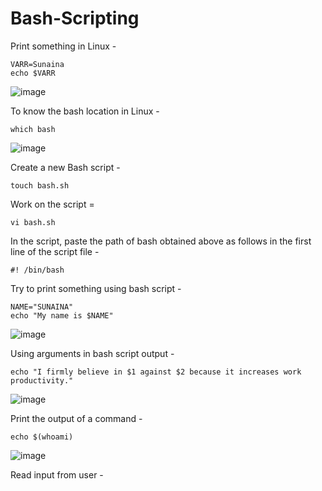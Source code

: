 # Bash-Scripting

Print something in Linux - 

```
VARR=Sunaina
echo $VARR
```
![image](https://github.com/Sunainacode/Bash-Scripting/assets/56354115/77a9c137-4211-46f2-9822-3f0b6ad7a2f2)

To know the bash location in Linux -

```
which bash
```
![image](https://github.com/Sunainacode/Bash-Scripting/assets/56354115/ad20213a-87d2-4db2-9666-5e4822f0f374)

Create a new Bash script -

```
touch bash.sh
```

Work  on the script =

```
vi bash.sh
```
In the script, paste the path of bash obtained above as follows in the first line of the script file -

```
#! /bin/bash
```

Try to print something using bash script - 

```
NAME="SUNAINA"
echo "My name is $NAME"
```
![image](https://github.com/Sunainacode/Bash-Scripting/assets/56354115/fdbbcd43-b260-4067-8635-e53da8e3295d)

Using arguments in bash script output -

```
echo "I firmly believe in $1 against $2 because it increases work productivity."
```
![image](https://github.com/Sunainacode/Bash-Scripting/assets/56354115/04f66cd3-4ad6-43df-8272-e717ced622ea)

Print the output of a command - 
```
echo $(whoami)
```
![image](https://github.com/Sunainacode/Bash-Scripting/assets/56354115/3a04ca3d-3150-476f-b7f5-d12e50659ac6)

Read input from user -


